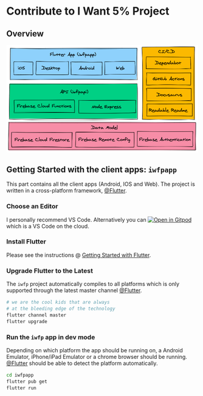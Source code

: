# Contribute to I Want 5% Project

## Overview

![tech stack](./docs/assets/tech_stack.png)

## Getting Started with the client apps: `iwfpapp`

This part contains all the client apps (Android, IOS and Web). The project is written in a cross-platform
framework, [@Flutter](https://flutter.dev/).

### Choose an Editor

I personally recommend VS Code. Alternatively you can [![Open in Gitpod](https://gitpod.io/button/open-in-gitpod.svg)](https://gitpod.io/#https://github.com/tianhaoz95/iwfp) which is a VS Code on the cloud.

### Install Flutter

Please see the instructions @ [Getting Started with Flutter](https://flutter.dev/docs/get-started/install).

### Upgrade Flutter to the Latest

The `iwfp` project automatically compiles to all platforms which is only supported through
the latest master channel [@Flutter](https://flutter.dev/).

```bash
# we are the cool kids that are always
# at the bleeding edge of the technology
flutter channel master
flutter upgrade
```

### Run the `iwfp` app in dev mode

Depending on which platform the app should be running on, a Android Emulator, iPhone/iPad Emulator or a chrome
browser should be running. [@Flutter](https://flutter.dev/) should be able to detect the platform automatically.

```bash
cd iwfpapp
flutter pub get
flutter run
```
